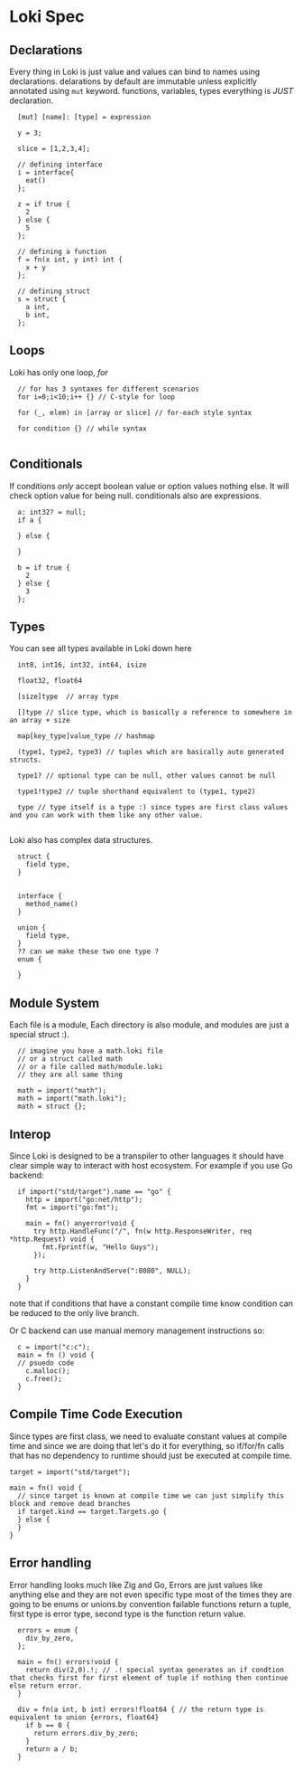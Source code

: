 # Loki Spec
## Declarations
Every thing in Loki is just value and values can bind to names using declarations. delarations by default are immutable unless explicitly
annotated using `mut` keyword. functions, variables, types everything is *JUST* declaration.
```
  [mut] [name]: [type] = expression 
```
```
  y = 3;

  slice = [1,2,3,4];

  // defining interface
  i = interface{
    eat()
  }; 
  
  z = if true {
    2
  } else {
    5
  };

  // defining a function
  f = fn(x int, y int) int {
    x + y
  };

  // defining struct  
  s = struct {
    a int,
    b int,
  };
```


## Loops
Loki has only one loop, *for*
```
  // for has 3 syntaxes for different scenarios
  for i=0;i<10;i++ {} // C-style for loop
  
  for (_, elem) in [array or slice] // for-each style syntax
  
  for condition {} // while syntax
  
```


## Conditionals
If conditions *only* accept boolean value or option values nothing else. It will check option value for being null. conditionals also are expressions.
```
  a: int32? = null;
  if a {
    
  } else {
    
  }
    
  b = if true {
    2
  } else {
    3
  };
```
## Types
You can see all types available in Loki down here
```
  int8, int16, int32, int64, isize

  float32, float64
  
  [size]type  // array type

  []type // slice type, which is basically a reference to somewhere in an array + size

  map[key_type]value_type // hashmap  

  (type1, type2, type3) // tuples which are basically auto generated structs.

  type1? // optional type can be null, other values cannot be null

  type1!type2 // tuple shorthand equivalent to (type1, type2)
   
  type // type itself is a type :) since types are first class values and you can work with them like any other value.
  
```
Loki also has complex data structures.
```
  struct {
    field type,
  }
  
  
  interface {
    method_name()
  }
  
  union {
    field type,
  }
  ?? can we make these two one type ?
  enum {
    
  }
```

## Module System
Each file is a module, Each directory is also module, and modules are just a special struct :).
```
  // imagine you have a math.loki file
  // or a struct called math
  // or a file called math/module.loki 
  // they are all same thing

  math = import("math");
  math = import("math.loki");
  math = struct {};
```

## Interop
Since Loki is designed to be a transpiler to other languages it should have clear simple way to interact with host ecosystem. For example 
if you use Go backend:
```
  if import("std/target").name == "go" {
    http = import("go:net/http");
    fmt = import("go:fmt");
  
    main = fn() anyerror!void {
      try http.HandleFunc("/", fn(w http.ResponseWriter, req *http.Request) void {
        fmt.Fprintf(w, "Hello Guys"); 
      });
    
      try http.ListenAndServe(":8080", NULL);
    }
  }
```
note that if conditions that have a constant compile time know condition can be reduced to the only live branch.

Or C backend can use manual memory management instructions so:
```
  c = import("c:c");
  main = fn () void {
  // psuedo code
    c.malloc();
    c.free();
  }
```

## Compile Time Code Execution
Since types are first class, we need to evaluate constant values at compile time and since we are doing that let's do 
it for everything, so if/for/fn calls that has no dependency to runtime should just be executed at compile time.
```
target = import("std/target");

main = fn() void {
  // since target is known at compile time we can just simplify this block and remove dead branches
  if target.kind == target.Targets.go {
  } else {
  }
}  
```

## Error handling
Error handling looks much like Zig and Go, Errors are just values like anything else and they are not even specific type most of the times they are going
to be enums or unions.by convention failable functions return a tuple, first type is error type, second type is the function return value.
```
  errors = enum {
    div_by_zero,
  };
  
  main = fn() errors!void {
    return div(2,0).!; // .! special syntax generates an if condtion that checks first for first element of tuple if nothing then continue else return error.
  }
  
  div = fn(a int, b int) errors!float64 { // the return type is equivalent to union {errors, float64}
    if b == 0 {
      return errors.div_by_zero;
    }
    return a / b;
  }
```

